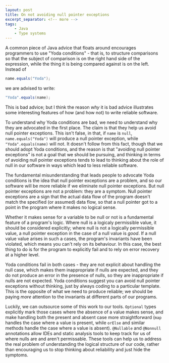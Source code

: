 ```yaml
---
layout: post
title: On not avoiding null pointer exceptions
excerpt_separator: <!-- more -->
tags: 
    - Java
    - Type systems
---
```


A common piece of Java advice that floats around encourages programmers to use
"Yoda conditions" - that is, to structure comparisons so that the subject of
comparison is on the right hand side of the expression, while the thing it is
being compared against is on the left. Instead of

```java
name.equals("Yoda");
```

we are advised to write:

```java
"Yoda".equals(name);
```

This is bad advice; but I think the reason *why* it is bad advice illustrates
some interesting features of how (and how not) to write reliable software.<!-- more -->

To understand why Yoda conditions are bad, we need to understand why they are
advocated in the first place. The claim is that they help us avoid null pointer
exceptions. This isn't false, in that, if `name` is `null`,
`name.equals("Yoda")` will produce a null pointer exception, while
`"Yoda".equals(name)` will not. It doesn't follow from this fact, though that
we should adopt Yoda conditions, and the reason is that "avoiding null pointer
exceptions" is not a goal that we should be pursuing, and thinking in terms of
avoiding null pointer exceptions tends to lead to thinking about the role of
null in our software in ways which lead to less reliable software.

The fundamental misunderstanding that leads people to advocate Yoda conditions
is the idea that null pointer exceptions are a problem, and so our software
will be more reliable if we eliminate null pointer exceptions. But null pointer
exceptions are not a problem: they are a symptom. Null pointer exceptions are a
sign that the actual data flow of the program doesn't match the specified (or
assumed) data flow, so that a null pointer got to a point in the program where
it makes no logical sense.

Whether it makes sense for a variable to be null or not is a fundamental
feature of a program's logic. Where null is a logicaly permissible value, it
should be considered explicitly; where null is not a logically permissible
value, a null pointer exception in the case of a null value is *good*. If a
null value value arises in such a cases, the program's invariants have been
violated, which means you can't rely on its behaviour. In this case, the best
thing to do is for the program to explicitly fail and to rely on error recovery
at a higher level.

Yoda conditions fail in both cases - they are not explicit about handling the
null case, which makes them inappropriate if nulls are expected, and they do
not produce an error in the presence of nulls, so they are inappropriate if
nulls are not expected. Yoda conditions suggest you can avoid null pointer
exceptions without thinking, just by always coding to a particular template.
This is the opposite of what we need to produce reliable; we should be paying
*more* attention to the invariants at different parts of our programs.

Luckily, we can outsource some of this work to our tools. `Optional` types
explicitly mark those cases where the absence of a value makes sense, and make
handling both the present and absent case more straightforward (`map` handles
the case where a value is present, while `orElse` and similar methods handle
the case where a value is absent). `@Nullable` and `@Nonnull` annotations allow
IDEs and static analysis tools to keep track for us of where nulls are and
aren't permissable. These tools can help us to address the real problem of
understanding the logical structure of our code, rather than encouraging us to
stop thinking about reliability and just hide the symptoms.